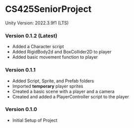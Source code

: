 # CS425SeniorProject

Unity Version: 2022.3.9f1 (LTS)

### Version 0.1.2 (Latest)
- Added a Character script
- Added RigidBody2d and BoxCollider2D to player
- Added basic movement function to player

### Version 0.1.1
- Added Script, Sprite, and Prefab folders
- Imported **temporary** player sprites
- Created a basic scene with a player and a camera
- Created and added a PlayerController script to the player

### Version 0.1.0
- Initial Setup of Project
